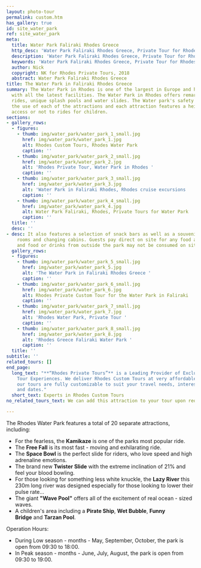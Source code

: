 ```yaml
---
layout: photo-tour
permalink: custom.htm
has_gallery: true
id: site_water_park
ref: site_water_park
meta:
  title: Water Park Faliraki Rhodes Greece
  http_desc: 'Water Park Faliraki Rhodes Greece, Private Tour for Rhodes Water Park '
  description: 'Water Park Faliraki Rhodes Greece, Private Tour for Rhodes Water Park '
  keywords: 'Water Park Faliraki Rhodes Greece, Private Tour for Rhodes Water Park '
  author: Nick
  copyright: NK for Rhodes Private Tours, 2018
  abstract: Water Park Faliraki Rhodes Greece
title: The Water Park in Faliraki Rhodes Greece
summary: The Water Park in Rhodes is one of the largest in Europe and has been designed
  with all the latest facilities. The Water Park in Rhodes offers remarkable and spectacular
  rides, unique splash pools and water slides. The Water park's safety guards supervise
  the use of each of the attractions and each attraction features a height guide permitting
  access or not to rides for children.
sections:
- gallery_rows:
  - figures:
    - thumb: img/water_park/water_park_1_small.jpg
      href: img/water_park/water_park_1.jpg
      alt: Rhodes Custom Tours, Rhodes Water Park
      caption: ''
    - thumb: img/water_park/water_park_2_small.jpg
      href: img/water_park/water_park_2.jpg
      alt: 'Rhodes Private Tour, Water Park in Rhodes '
      caption: ''
    - thumb: img/water_park/water_park_3_small.jpg
      href: img/water_park/water_park_3.jpg
      alt: 'Water Park in Faliraki Rhodes, Rhodes cruise excursions   '
      caption: ''
    - thumb: img/water_park/water_park_4_small.jpg
      href: img/water_park/water_park_4.jpg
      alt: Water Park Faliraki, Rhodes, Private Tours for Water Park
      caption: ''
  title: ''
  desc: ''
- desc: It also features a selection of snack bars as well as a souvenir shop, shower
    rooms and changing cabins. Guests pay direct on site for any food and drinks purchased
    and food or drinks from outside the park may not be consumed on site.
  gallery_rows:
  - figures:
    - thumb: img/water_park/water_park_5_small.jpg
      href: img/water_park/water_park_5.jpg
      alt: 'The Water Park in Faliraki Rhodes Greece '
      caption: ''
    - thumb: img/water_park/water_park_6_small.jpg
      href: img/water_park/water_park_6.jpg
      alt: Rhodes Private Custom Tour for the Water Park in Faliraki
      caption: ''
    - thumb: img/water_park/water_park_7_small.jpg
      href: img/water_park/water_park_7.jpg
      alt: 'Rhodes Water Park, Private Tour '
      caption: ''
    - thumb: img/water_park/water_park_8_small.jpg
      href: img/water_park/water_park_8.jpg
      alt: 'Rhodes Greece Faliraki Water Park '
      caption: ''
  title: ''
subtitle: ''
related_tours: []
end_page:
  long_text: "**“Rhodes Private Tours”** is a Leading Provider of Exclusive and Personalized
    Tour Experiences. We deliver Rhodes Custom Tours at very affordable rates. All
    our tours are fully customizable to suit your travel needs, interests, schedules,
    and dates."
  short_text: Experts in Rhodes Custom Tours
no_related_tours_text: We can add this attraction to your tour upon request

---
```

The Rhodes Water Park features a total of 20 separate attractions, including:

- For the fearless, the **Kamikaze** is one of the parks most popular ride.
- The **Free Fall** is its most fast - moving and exhilarating ride.
- The **Space Bowl** is the perfect slide for riders, who love speed and high adrenaline emotions.
- The brand new **Twister Slide** with the extreme inclination of 21% and feel your blood bowling.
- For those looking for something less white knuckle, the **Lazy River** this 230m long river was designed especially for those looking to lower their pulse rate...
- The giant **"Wave Pool"** offers all of the excitement of real ocean - sized waves.
- A children's area including a **Pirate Ship**, **Wet Bubble**, **Funny Bridge** and **Tarzan Pool**.

Operation Hours:

- During Low season - months - May, September, October, the park is open from 09:30 to 18:00.
- In Peak season - months - June, July, August, the park is open from 09:30 to 19:00.